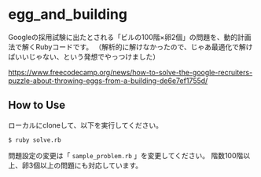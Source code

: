 # egg_and_building
Googleの採用試験に出たとされる「ビルの100階×卵2個」の問題を、動的計画法で解くRubyコードです。
（解析的に解けなかったので、じゃあ最適化で解けばいいじゃない、という発想でやっつけました）

https://www.freecodecamp.org/news/how-to-solve-the-google-recruiters-puzzle-about-throwing-eggs-from-a-building-de6e7ef1755d/

## How to Use

ローカルにcloneして、以下を実行してください。

```
$ ruby solve.rb
```

問題設定の変更は「 `sample_problem.rb` 」を変更してください。
階数100階以上、卵3個以上の問題にも対応しています。
